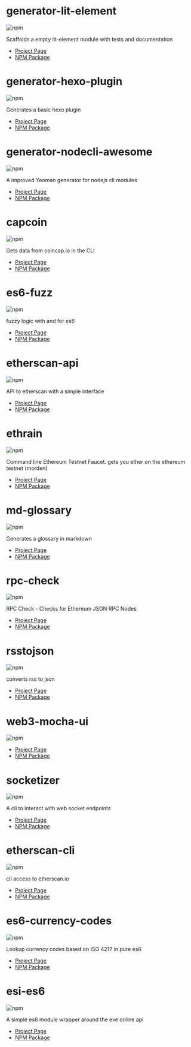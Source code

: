 
# generator-lit-element

![npm](https://nodei.co/npm/generator-lit-element.png?downloads=true&downloadRank=true&stars=true)

Scaffolds a empty lit-element module with tests and documentation

* [Project Page](undefined)
* [NPM Package](https://www.npmjs.com/package/generator-lit-element)


# generator-hexo-plugin

![npm](https://nodei.co/npm/generator-hexo-plugin.png?downloads=true&downloadRank=true&stars=true)

Generates a basic hexo plugin

* [Project Page](https://githubcom/sebs/generator-hexo-plugin)
* [NPM Package](https://www.npmjs.com/package/generator-hexo-plugin)


# generator-nodecli-awesome

![npm](https://nodei.co/npm/generator-nodecli-awesome.png?downloads=true&downloadRank=true&stars=true)

A improved Yeoman generator for nodejs cli modules

* [Project Page](https://github.com/sebs/generator-nodecli-awesome)
* [NPM Package](https://www.npmjs.com/package/generator-nodecli-awesome)


# capcoin

![npm](https://nodei.co/npm/capcoin.png?downloads=true&downloadRank=true&stars=true)

Gets data from coincap.io in the CLI

* [Project Page](https://github.com/sebs/capcoin#readme)
* [NPM Package](https://www.npmjs.com/package/capcoin)


# es6-fuzz

![npm](https://nodei.co/npm/es6-fuzz.png?downloads=true&downloadRank=true&stars=true)

fuzzy logic with and for es6

* [Project Page](undefined)
* [NPM Package](https://www.npmjs.com/package/es6-fuzz)


# etherscan-api

![npm](https://nodei.co/npm/etherscan-api.png?downloads=true&downloadRank=true&stars=true)

API to etherscan with a simple interface

* [Project Page](https://github.com/sebs/etherscan-api#readme)
* [NPM Package](https://www.npmjs.com/package/etherscan-api)


# ethrain

![npm](https://nodei.co/npm/ethrain.png?downloads=true&downloadRank=true&stars=true)

Command line Ethereum Testnet Faucet. gets you ether on the ethereum testnet (morden)

* [Project Page](undefined)
* [NPM Package](https://www.npmjs.com/package/ethrain)


# md-glossary

![npm](https://nodei.co/npm/md-glossary.png?downloads=true&downloadRank=true&stars=true)

Generates a glossary in markdown

* [Project Page](undefined)
* [NPM Package](https://www.npmjs.com/package/md-glossary)


# rpc-check

![npm](https://nodei.co/npm/rpc-check.png?downloads=true&downloadRank=true&stars=true)

RPC Check - Checks for Ethereum JSON RPC Nodes

* [Project Page](https://github.com/sebs/rpc-check)
* [NPM Package](https://www.npmjs.com/package/rpc-check)


# rsstojson

![npm](https://nodei.co/npm/rsstojson.png?downloads=true&downloadRank=true&stars=true)

converts rss to json 

* [Project Page](undefined)
* [NPM Package](https://www.npmjs.com/package/rsstojson)


# web3-mocha-ui

![npm](https://nodei.co/npm/web3-mocha-ui.png?downloads=true&downloadRank=true&stars=true)



* [Project Page](https://github.com/sebs/web3-mocha-ui#readme)
* [NPM Package](https://www.npmjs.com/package/web3-mocha-ui)


# socketizer

![npm](https://nodei.co/npm/socketizer.png?downloads=true&downloadRank=true&stars=true)

A cli to interact with web socket endpoints

* [Project Page](undefined)
* [NPM Package](https://www.npmjs.com/package/socketizer)


# etherscan-cli

![npm](https://nodei.co/npm/etherscan-cli.png?downloads=true&downloadRank=true&stars=true)

cli access to etherscan.io

* [Project Page](undefined)
* [NPM Package](https://www.npmjs.com/package/etherscan-cli)


# es6-currency-codes

![npm](https://nodei.co/npm/es6-currency-codes.png?downloads=true&downloadRank=true&stars=true)

Lookup currency codes based on ISO 4217 in pure es6

* [Project Page](undefined)
* [NPM Package](https://www.npmjs.com/package/es6-currency-codes)


# esi-es6

![npm](https://nodei.co/npm/esi-es6.png?downloads=true&downloadRank=true&stars=true)

A simple es6 module wrapper around the eve online api

* [Project Page](undefined)
* [NPM Package](https://www.npmjs.com/package/esi-es6)



